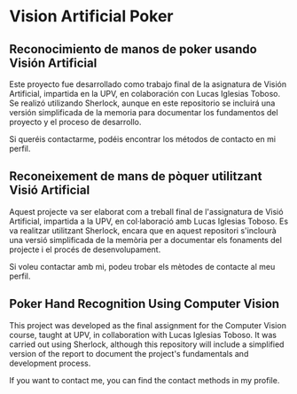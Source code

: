 # Vision Artificial Poker

## Reconocimiento de manos de poker usando Visión Artificial

Este proyecto fue desarrollado como trabajo final de la asignatura de Visión Artificial, impartida en la UPV, en colaboración con Lucas Iglesias Toboso. 
Se realizó utilizando Sherlock, aunque en este repositorio se incluirá una versión simplificada de la memoria para documentar los fundamentos del proyecto y el proceso de desarrollo.

Si queréis contactarme, podéis encontrar los métodos de contacto en mi perfil.

## Reconeixement de mans de pòquer utilitzant Visió Artificial

Aquest projecte va ser elaborat com a treball final de l'assignatura de Visió Artificial, impartida a la UPV, en col·laboració amb Lucas Iglesias Toboso.
Es va realitzar utilitzant Sherlock, encara que en aquest repositori s'inclourà una versió simplificada de la memòria per a documentar els fonaments del projecte i el procés de desenvolupament.

Si voleu contactar amb mi, podeu trobar els mètodes de contacte al meu perfil.

## Poker Hand Recognition Using Computer Vision

This project was developed as the final assignment for the Computer Vision course, taught at UPV, in collaboration with Lucas Iglesias Toboso.
It was carried out using Sherlock, although this repository will include a simplified version of the report to document the project's fundamentals and development process.

If you want to contact me, you can find the contact methods in my profile.
